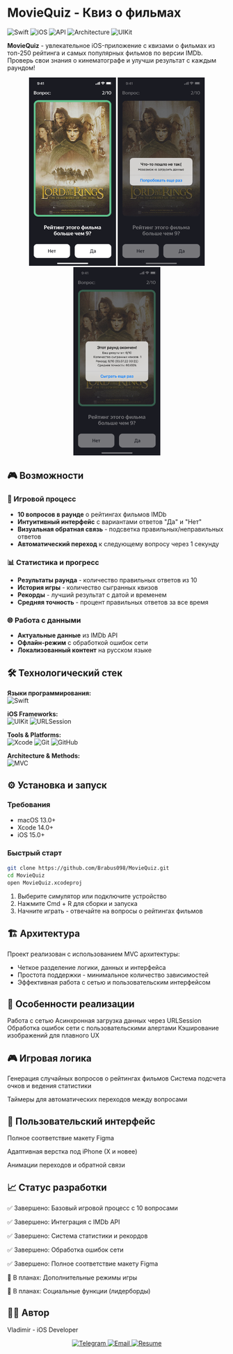 # MovieQuiz - Квиз о фильмах

![Swift](https://img.shields.io/badge/Swift-5.9-FA7343?logo=swift)
![iOS](https://img.shields.io/badge/iOS-15.0+-lightgrey?logo=apple)
![API](https://img.shields.io/badge/API-IMDb-F5C518?logo=imdb)
![Architecture](https://img.shields.io/badge/Architecture-MVC-blue)
![UIKit](https://img.shields.io/badge/UI-UIControl-2396F3?logo=apple)

**MovieQuiz** - увлекательное iOS-приложение с квизами о фильмах из топ-250 рейтинга и самых популярных фильмов по версии IMDb. Проверь свои знания о кинематографе и улучши результат с каждым раундом!

<p align="center">
  <img src="https://github.com/Brabus098/MovieQuiz/blob/main/main-screen.png?raw=true" width="200" alt="Главный экран">
  <img src="https://github.com/Brabus098/MovieQuiz/blob/main/error.png?raw=true" width="200" alt="Экран ошибки">
  <img src="https://github.com/Brabus098/MovieQuiz/blob/main/results.png?raw=true" width="200" alt="Результаты игры">
</p>

## 🎮 Возможности

### 🎯 Игровой процесс
- **10 вопросов в раунде** о рейтингах фильмов IMDb
- **Интуитивный интерфейс** с вариантами ответов "Да" и "Нет"
- **Визуальная обратная связь** - подсветка правильных/неправильных ответов
- **Автоматический переход** к следующему вопросу через 1 секунду

### 📊 Статистика и прогресс
- **Результаты раунда** - количество правильных ответов из 10
- **История игры** - количество сыгранных квизов
- **Рекорды** - лучший результат с датой и временем
- **Средняя точность** - процент правильных ответов за все время

### 🌐 Работа с данными
- **Актуальные данные** из IMDb API
- **Офлайн-режим** с обработкой ошибок сети
- **Локализованный контент** на русском языке

## 🛠 Технологический стек

**Языки программирования:**  
![Swift](https://img.shields.io/badge/Swift-FA7343?style=for-the-badge&logo=swift&logoColor=white)

**iOS Frameworks:**  
![UIKit](https://img.shields.io/badge/UIKit-2396F3?style=for-the-badge&logo=apple&logoColor=white)
![URLSession](https://img.shields.io/badge/Network-URLSession-1E8CBE?style=for-the-badge&logo=apple)

**Tools & Platforms:**  
![Xcode](https://img.shields.io/badge/Xcode-1575F9?style=for-the-badge&logo=xcode&logoColor=white)
![Git](https://img.shields.io/badge/Git-F05032?style=for-the-badge&logo=git&logoColor=white)
![GitHub](https://img.shields.io/badge/GitHub-181717?style=for-the-badge&logo=github&logoColor=white)

**Architecture & Methods:**  
![MVC](https://img.shields.io/badge/Architecture-MVC-FA7343?style=for-the-badge)

## ⚙️ Установка и запуск

### Требования
- macOS 13.0+
- Xcode 14.0+
- iOS 15.0+

### Быстрый старт

```bash
git clone https://github.com/Brabus098/MovieQuiz.git
cd MovieQuiz
open MovieQuiz.xcodeproj
```

1. Выберите симулятор или подключите устройство
2. Нажмите Cmd + R для сборки и запуска
3. Начните играть - отвечайте на вопросы о рейтингах фильмов

## 🏗 Архитектура

Проект реализован с использованием MVC архитектуры:
- Четкое разделение логики, данных и интерфейса
- Простота поддержки - минимальное количество зависимостей
- Эффективная работа с сетью и пользовательским интерфейсом

## 🎯 Особенности реализации
Работа с сетью
Асинхронная загрузка данных через URLSession
Обработка ошибок сети с пользовательскими алертами
Кэширование изображений для плавного UX

## 🎮 Игровая логика
Генерация случайных вопросов о рейтингах фильмов
Система подсчета очков и ведения статистики

Таймеры для автоматических переходов между вопросами

## 🎨 Пользовательский интерфейс
Полное соответствие макету Figma

Адаптивная верстка под iPhone (X и новее)

Анимации переходов и обратной связи

## 📈 Статус разработки
✅ Завершено: Базовый игровой процесс с 10 вопросами

✅ Завершено: Интеграция с IMDb API

✅ Завершено: Система статистики и рекордов

✅ Завершено: Обработка ошибок сети

✅ Завершено: Полное соответствие макету Figma

🔄 В планах: Дополнительные режимы игры

🔄 В планах: Социальные функции (лидерборды)

## 👨‍💻 Автор
Vladimir - iOS Developer

<p align="center"> <a href="https://t.me/Vov4eg777"> <img src="https://img.shields.io/badge/Telegram-2CA5E0?style=for-the-badge&logo=telegram&logoColor=white&color=FA7343" alt="Telegram"/> </a> <a href="mailto:olsh0988@gmail.com"> <img src="https://img.shields.io/badge/Gmail-D14836?style=for-the-badge&logo=gmail&logoColor=white&color=FA7343" alt="Email"/> </a> <a href="https://docs.google.com/document/d/18caT1lR7wfQcId3kl3MaWkGpnjQqEGYBz7goR_59zEw/edit?usp=sharing"> <img src="https://img.shields.io/badge/Resume-4285F4?style=for-the-badge&logo=google-drive&logoColor=white&color=FA7343" alt="Resume"/> </a> </p>
